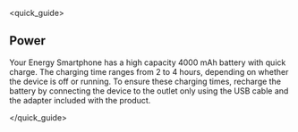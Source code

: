 <quick_guide>
## Power

Your Energy Smartphone has a high capacity 4000 mAh battery with quick charge. The charging time ranges from 2 to 4 hours, depending on whether the device is off or running. To ensure these charging times, recharge the battery by connecting the device to the outlet only using the USB cable and the adapter included with the product.

</quick_guide>

